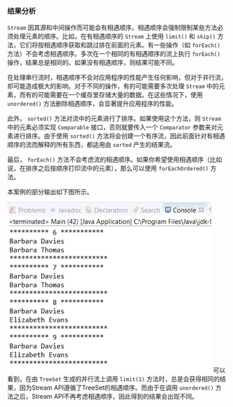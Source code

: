 ### 结果分析

`Stream` 因其源和中间操作而可能会有相遇顺序。相遇顺序会强制限制某些方法必须处理元素的顺序。比如，在有相遇顺序的 `Stream` 上使用 `limit()` 和 `skip()` 方法，它们将按相遇顺序获取和跳过排在前面的元素。有一些操作（如 `forEach()` 方法）不会考虑相遇顺序。多次在一个相同的有相遇顺序的流上执行 `forEach()` 操作，结果总是相同的。如果没有相遇顺序，则结果可能不同。

在处理串行流时，相遇顺序不会对应用程序的性能产生任何影响，但对于并行流，却可能造成极大的影响。对于不同的操作，有的可能需要多次处理 `Stream` 中的元素，而有的可能需要在一个缓存里存储大量的数据。在这些情况下，使用 `unordered()` 方法删除相遇顺序，会显著提升应用程序的性能。

此外， `sorted()` 方法对流中的元素进行了排序。如果使用这个方法，则 `Stream` 中的元素必须实现 `Comparable` 接口，否则就要传入一个 `Comparator` 参数来对元素进行排序。由于使用 `sorted()` 方法将会创建一个有序流，因此前面针对有相遇顺序的流而解释的所有东西，都适用由 `sorted` 产生的结果流。

最后， `forEach()` 方法不会考虑流的相遇顺序。如果你希望使用相遇顺序（比如说，在排序之后按顺序打印流中的元素），那么可以使用 `forEachOrdered()` 方法。

本案例的部分输出如下图所示。

![49.png](../images/49.png)
可以看到，在由 `TreeSet` 生成的并行流上调用 `limit(1)` 方法时，总是会获得相同的结果，因为Stream API遵循了TreeSet的相遇顺序。而由于在调用 `unordered()` 方法之后，Stream API不再考虑相遇顺序，因此得到的结果会出现不同。

